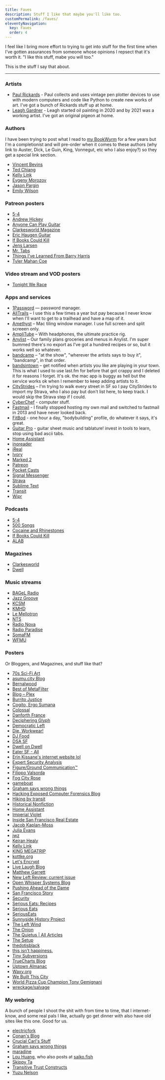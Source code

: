```yaml
---
title: Faves
description: Stuff I like that maybe you'll like too.
customPermalink: /faves/
eleventyNavigation:
  key: Faves
  order: 4
---
```


I feel like I bring more effort to trying to get into stuff for the first time when I've gotten assurances from someone whose opinions I repsect that it's worth it. "I like this stuff, mabe you will too."

This is the stuff I say that about.

---

### Artists

* [Paul Rickards](https://shop.paulrickards.com/) - Paul collects and uses vintage pen plotter devices to use with modern computers and code like Python to create new works of art. I've got a bunch of Rickards stuff up at home.
* [Leagh Gardner](https://leahgardner.art/) - Leagh started oil painting in 2020 and by 2021 was a working artist. I've got an original pigeon at home.

### Authors

I have been trying to post what I read to [my BookWyrm](https://bookwyrm.social/user/gravely) for a few years but I'm a completionist and will pre-order when it comes to these authors (why link to Auster, Dick, Le Guin, King, Vonnegut, etc who I also enjoy?) so they get a special link section.

* [Vincent Bevins](https://vincentbevins.com)
* [Ted Chiang](https://www.penguinrandomhouse.com/authors/2135536/ted-chiang/)
* [Kelly Link](http://kellylink.net/)
* [Evgeny Morozov](https://evgenymorozov.net)
* [Jason Pargin](https://johndiesattheend.com)
* [Emily Wilson](https://www.emilyrcwilson.com/)

### Patreon posters

* [5-4](https://www.patreon.com/fivefourpod)
* [Andrew Hickey](https://www.patreon.com/c/AndrewHickey/posts)
* [Anyone Can Play Guitar](https://www.patreon.com/c/anyonecanplayguitar/)
* [Clarkesworld Magazine](https://www.patreon.com/c/clarkesworld/posts)
* [Eric Haugen Guitar](https://www.patreon.com/c/erichaugenguitar/posts)
* [If Books Could Kill](https://www.patreon.com/c/IfBooksPod/home)
* [Jens Larsen](https://www.patreon.com/c/jenslarsen/posts)
* [Mr. Tabs](https://www.patreon.com/c/MrTabs/posts)
* [Things I've Learned From Barry Harris](https:/www.patreon.com/c/tilfbarryharris/posts)
* [Tyler Mahan Coe](https://www.patreon.com/c/tylermahancoe/posts)

### Video stream and VOD posters

* [Tonight We Race](https://www.twitch.tv/tonightwerace)

### Apps and services

* [1Password](http://1password.com/) — password manager.
* [AllTrails](https://www.alltrails.com) – I use this a few times a year but pay because I never know when I'll want to get to a trailhead and have a map of it.
* [Amethyst](https://ianyh.com/amethyst/) – Mac tiling window manager. I use full screen and split screeen only.
* [AmpliTube](https://www.ikmultimedia.com/products/amplitube5/) – With headphones, the ultimate practice rig.
* [Anylist](https://www.anylist.com/web) – Our family plans groceries and menus in Anylist. I'm super bummed there's no export as I've got a hundred recipes or so, but it works well so whatever.
* [bandcamp](https://bandcamp.com/) – "at the show", "wherever the artists says to buy it", "bandcamp", in that order.
* [bandsintown](https://www.bandsintown.com) – get notified when artists you like are playing in your town. This is what I used to use last.fm for before that got crappy and I deleted it for reasons I forget. It's ok. the mac app is buggy as hell but the service works ok when I remember to keep adding artists to it.
* [CityStrides](https://citystrides.com/) – I'm trying to walk every street in SF so I pay CityStrides to import my Strava, who I also pay but don't list here, to keep track. I would skip the Strava step if I could.
* [CyberChef](https://gchq.github.io/CyberChef/) - computer stuff.
* [Fastmail](https://www.fastmail.com) - I finally stopped hosting my own mail and switched to fastmail in 2013 and have never looked back.
* [FitBod](https://fitbod.me/) - one hour a day, "bodybuilding" profile, do whatever it says, it's great.
* [Guitar Pro](https://www.guitar-pro.com/) - guitar sheet music and tablature! invest in tools to learn, stop using bad ascii tabs.
* [Home Assistant](https://www.home-assistant.io)
* [inoreader](https://www.inoreader.com/)
* [iReal](https://www.irealpro.com)
* [Ivory](https://tapbots.com/ivory/)
* [Marked 2](https://marked2app.com/)
* [Patreon](https://www.patreon.com/home)
* [Pocket Casts](https://pocketcasts.com/)
* [Signal Messenger](https://signal.org/)
* [Strava](https://www.strava.com/)
* [Sublime Text](https://www.sublimetext.com/)
* [Transit](https://transitapp.com)
* [Wipr](https://kaylees.site/wipr2.html)

### Podcasts

* [5-4](https://www.fivefourpod.com/)
* [500 Songs](https://500songs.com/)
* [Cocaine and Rhinestones](https://cocaineandrhinestones.com/)
* [If Books Could Kill](https://www.ifbookspod.com/)
* [ALAB](https://alabpodcast.com/)

### Magazines

* [Clarkesworld](https://clarkesworldmagazine.com)
* [Dwell](http://dwell.com)

### Music streams

* [BAGeL Radio](https://www.bagelradio.com/listen)
* [Jazz Groove](https://jazzgroove.org/)
* [KCSM](https://www.kcsm.org/)
* [KMHD](https://www.kmhd.org)
* [Le Mellotron](https://www.lemellotron.com/)
* [NTS](https://www.nts.live/)
* [Radio Nova](https://www.nova.fr/)
* [Radio Paradise](https://radioparadise.com/)
* [SomaFM](https://somafm.com/)
* [WFMU](https://wfmu.org/)

### Posters

Or Bloggers, and Magazines, and stuff like that?

* [70s Sci-Fi Art](https://70sscifiart.tumblr.com/)
* [asumu.city Blog](https://asumu.city/)
* [Bernalwood](https://bernalwood.wordpress.com/)
* [Best of MetaFilter](http://bestof.metafilter.com/)
* [Blog – Plex](https://www.plex.tv/)
* [Burrito Justice](https://burritojustice.com/)
* [Cogito, Ergo Sumana](https://harihareswara.net/rss/)
* [Colossal](https://www.thisiscolossal.com/)
* [Danforth France](https://danforth.tumblr.com/)
* [Deciphering Glyph](https://blog.glyph.im/)
* [Democratic Left](https://democraticleft.dsausa.org)
* [Die, Workwear!](https://dieworkwear.com/)
* [DJ Food](https://www.djfood.org/)
* [DSA SF](https://www.dsasf.org/)
* [Dwell on Dwell](https://www.dwell.com/)
* [Eater SF - All](https://sf.eater.com/)
* [Erin Kissane's internet website lol](https://erinkissane.com/)
* [Expert Security Analysis](http://insecurety.net/)
* [Figure/Ground Communication™](https://figureground.org/)
* [Filippo Valsorda](https://words.filippo.io)
* [Fog City Rose](https://fogcityrose.com)
* [gameboat](https://gameboat.org)
* [Graham says wrong things](https://graham.posthaven.com/)
* [Hacking Exposed Computer Forensics Blog](http://hackingexposedcomputerforensicsblog.blogspot.com/)
* [Hiking by transit](https://hikingbytransit.com/hikes/)
* [Historical Nonfiction](https://historical-nonfiction.tumblr.com/)
* [Home Assistant](https://home-assistant.io/)
* [Imperial Violet](https://www.imperialviolet.org/)
* [Inside San Francisco Real Estate](https://www.insidesfre.com/)
* [Jacob Kaplan-Moss](https://jacobian.org/)
* [Julia Evans](https://jvns.ca/)
* [jwz](https://www.jwz.org/blog/)
* [Keiran Healy](https://kieranhealy.org)
* [Kelly Link](https://kellylink.net/)
* [KING MEGATRIP](https://megatrip.blogspot.com/)
* [kottke.org](https://www.kottke.org/)
* [Let's Encrypt](https://letsencrypt.org//)
* [Live Laugh Blog](https://livelaugh.blog/)
* [Matthew Garrett](https://mjg59.dreamwidth.org/)
* [New Left Review: current issue](https://newleftreview.org/)
* [Open Whisper Systems Blog](https://signal.org/blog/)
* [Pushing Ahead of the Dame](https://bowiesongs.wordpress.com/)
* [San Francisco Story](https://www.sanfranciscostory.com/)
* [Security](https://scarybeastsecurity.blogspot.com/)
* [Serious Eats: Recipes](https://www.seriouseats.com/recipes/)
* [Serious Eats](http://www.seriouseats.com/)
* [SeriousEats](https://www.youtube.com/channel/UC6S5a3MQtr_PSWZxysXkOCg/videos)
* [Sunnyside History Project](https://sunnysidehistory.org/)
* [The Left Wind](https://theleftwind.wordpress.com/)
* [The Onion](https://www.theonion.com/)
* [The Quietus | All Articles](https://thequietus.com/)
* [The Setup](http://usesthis.com/)
* [thedotisblack](http://thedotisblack.tumblr.com/)
* [this isn't happiness.](https://thisisnthappiness.com/)
* [Tiny Subversions](https://tinysubversions.com/notes/)
* [TrueCharts Blog](https://truecharts.org/news)
* [Uptown Almanac](https://uptownalmanac.com/)
* [Waxy.org](http://waxy.org/)
* [We Built This City](https://webuiltthiscity.tumblr.com/)
* [World Pizza Cup Champion Tony Gemignani](https://www.tonygemignani.com/)
* [wreckage/salvage](https://www.wrecka.ge/)


### My webring

A bunch of people I shoot the shit with from time to time, that I internet-know, and some real pals I like, actually go get dinner with also have old sites like this one. Good for us.

* [electricfork](https://electricfork.com)
* [Conan's Blog](https://conan.posthaven.com/)
* [Crucial Carl's Stuff](https://crucialcarl.blogspot.com)
* [Graham says wrong things](https://graham.posthaven.com/)
* [maradine](http://maradine.com)
* [Lou Huang](https://louhuang.com), who also posts at [saiko.fish](https://saiko.fish)
* [Skippy Ta](https://www.skippyta.com)
* [Transitive Trust Constructs](https://ttconstructs.com/)
* [Yuzu Nelson](https://yuzunelson.com)

